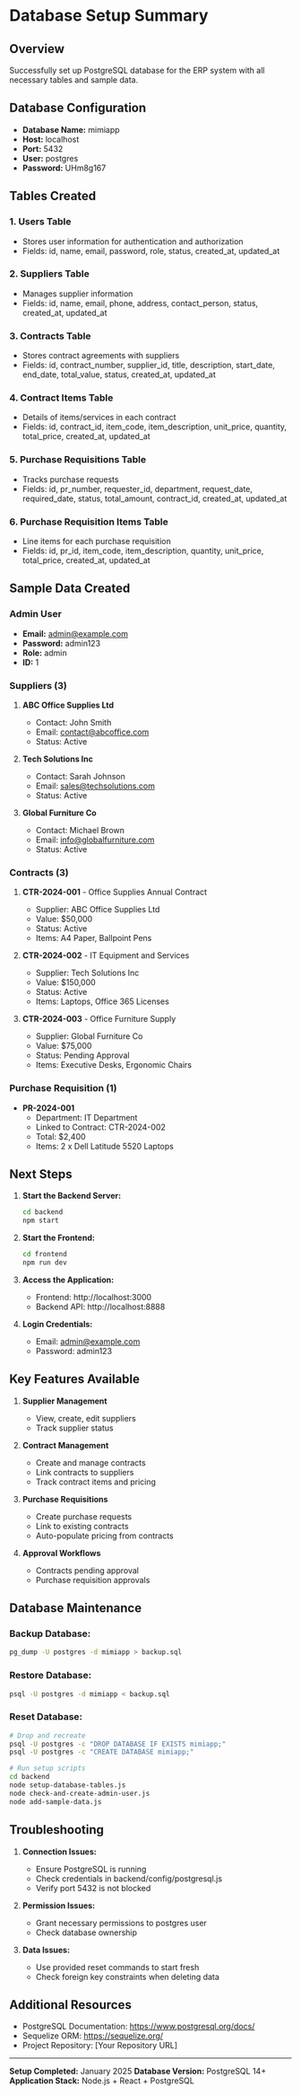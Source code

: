 # Database Setup Summary

## Overview
Successfully set up PostgreSQL database for the ERP system with all necessary tables and sample data.

## Database Configuration
- **Database Name:** mimiapp
- **Host:** localhost
- **Port:** 5432
- **User:** postgres
- **Password:** UHm8g167

## Tables Created

### 1. Users Table
- Stores user information for authentication and authorization
- Fields: id, name, email, password, role, status, created_at, updated_at

### 2. Suppliers Table
- Manages supplier information
- Fields: id, name, email, phone, address, contact_person, status, created_at, updated_at

### 3. Contracts Table
- Stores contract agreements with suppliers
- Fields: id, contract_number, supplier_id, title, description, start_date, end_date, total_value, status, created_at, updated_at

### 4. Contract Items Table
- Details of items/services in each contract
- Fields: id, contract_id, item_code, item_description, unit_price, quantity, total_price, created_at, updated_at

### 5. Purchase Requisitions Table
- Tracks purchase requests
- Fields: id, pr_number, requester_id, department, request_date, required_date, status, total_amount, contract_id, created_at, updated_at

### 6. Purchase Requisition Items Table
- Line items for each purchase requisition
- Fields: id, pr_id, item_code, item_description, quantity, unit_price, total_price, created_at, updated_at

## Sample Data Created

### Admin User
- **Email:** admin@example.com
- **Password:** admin123
- **Role:** admin
- **ID:** 1

### Suppliers (3)
1. **ABC Office Supplies Ltd**
   - Contact: John Smith
   - Email: contact@abcoffice.com
   - Status: Active

2. **Tech Solutions Inc**
   - Contact: Sarah Johnson
   - Email: sales@techsolutions.com
   - Status: Active

3. **Global Furniture Co**
   - Contact: Michael Brown
   - Email: info@globalfurniture.com
   - Status: Active

### Contracts (3)
1. **CTR-2024-001** - Office Supplies Annual Contract
   - Supplier: ABC Office Supplies Ltd
   - Value: $50,000
   - Status: Active
   - Items: A4 Paper, Ballpoint Pens

2. **CTR-2024-002** - IT Equipment and Services
   - Supplier: Tech Solutions Inc
   - Value: $150,000
   - Status: Active
   - Items: Laptops, Office 365 Licenses

3. **CTR-2024-003** - Office Furniture Supply
   - Supplier: Global Furniture Co
   - Value: $75,000
   - Status: Pending Approval
   - Items: Executive Desks, Ergonomic Chairs

### Purchase Requisition (1)
- **PR-2024-001**
  - Department: IT Department
  - Linked to Contract: CTR-2024-002
  - Total: $2,400
  - Items: 2 x Dell Latitude 5520 Laptops

## Next Steps

1. **Start the Backend Server:**
   ```bash
   cd backend
   npm start
   ```

2. **Start the Frontend:**
   ```bash
   cd frontend
   npm run dev
   ```

3. **Access the Application:**
   - Frontend: http://localhost:3000
   - Backend API: http://localhost:8888

4. **Login Credentials:**
   - Email: admin@example.com
   - Password: admin123

## Key Features Available

1. **Supplier Management**
   - View, create, edit suppliers
   - Track supplier status

2. **Contract Management**
   - Create and manage contracts
   - Link contracts to suppliers
   - Track contract items and pricing

3. **Purchase Requisitions**
   - Create purchase requests
   - Link to existing contracts
   - Auto-populate pricing from contracts

4. **Approval Workflows**
   - Contracts pending approval
   - Purchase requisition approvals

## Database Maintenance

### Backup Database:
```bash
pg_dump -U postgres -d mimiapp > backup.sql
```

### Restore Database:
```bash
psql -U postgres -d mimiapp < backup.sql
```

### Reset Database:
```bash
# Drop and recreate
psql -U postgres -c "DROP DATABASE IF EXISTS mimiapp;"
psql -U postgres -c "CREATE DATABASE mimiapp;"

# Run setup scripts
cd backend
node setup-database-tables.js
node check-and-create-admin-user.js
node add-sample-data.js
```

## Troubleshooting

1. **Connection Issues:**
   - Ensure PostgreSQL is running
   - Check credentials in backend/config/postgresql.js
   - Verify port 5432 is not blocked

2. **Permission Issues:**
   - Grant necessary permissions to postgres user
   - Check database ownership

3. **Data Issues:**
   - Use provided reset commands to start fresh
   - Check foreign key constraints when deleting data

## Additional Resources

- PostgreSQL Documentation: https://www.postgresql.org/docs/
- Sequelize ORM: https://sequelize.org/
- Project Repository: [Your Repository URL]

---

**Setup Completed:** January 2025
**Database Version:** PostgreSQL 14+
**Application Stack:** Node.js + React + PostgreSQL

